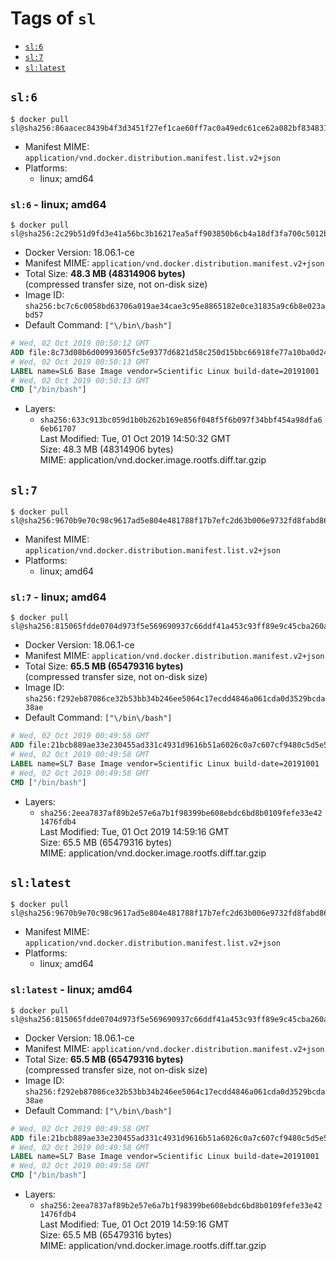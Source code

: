 <!-- THIS FILE IS GENERATED VIA './update-remote.sh' -->

# Tags of `sl`

-	[`sl:6`](#sl6)
-	[`sl:7`](#sl7)
-	[`sl:latest`](#sllatest)

## `sl:6`

```console
$ docker pull sl@sha256:86aacec8439b4f3d3451f27ef1cae60ff7ac0a49edc61ce62a082bf83483107f
```

-	Manifest MIME: `application/vnd.docker.distribution.manifest.list.v2+json`
-	Platforms:
	-	linux; amd64

### `sl:6` - linux; amd64

```console
$ docker pull sl@sha256:2c29b51d9fd3e41a56bc3b16217ea5aff903850b6cb4a18df3fa700c5012b0fb
```

-	Docker Version: 18.06.1-ce
-	Manifest MIME: `application/vnd.docker.distribution.manifest.v2+json`
-	Total Size: **48.3 MB (48314906 bytes)**  
	(compressed transfer size, not on-disk size)
-	Image ID: `sha256:bc7c6c0058bd63706a019ae34cae3c95e8865182e0ce31835a9c6b8e023abd57`
-	Default Command: `["\/bin\/bash"]`

```dockerfile
# Wed, 02 Oct 2019 00:50:12 GMT
ADD file:8c73d08b6d00993605fc5e9377d6821d58c250d15bbc66918fe77a10ba0d249f in / 
# Wed, 02 Oct 2019 00:50:13 GMT
LABEL name=SL6 Base Image vendor=Scientific Linux build-date=20191001
# Wed, 02 Oct 2019 00:50:13 GMT
CMD ["/bin/bash"]
```

-	Layers:
	-	`sha256:633c913bc059d1b0b262b169e856f048f5f6b097f34bbf454a98dfa66eb61707`  
		Last Modified: Tue, 01 Oct 2019 14:50:32 GMT  
		Size: 48.3 MB (48314906 bytes)  
		MIME: application/vnd.docker.image.rootfs.diff.tar.gzip

## `sl:7`

```console
$ docker pull sl@sha256:9670b9e70c98c9617ad5e804e481788f17b7efc2d63b006e9732fd8fabd866e3
```

-	Manifest MIME: `application/vnd.docker.distribution.manifest.list.v2+json`
-	Platforms:
	-	linux; amd64

### `sl:7` - linux; amd64

```console
$ docker pull sl@sha256:815065fdde0704d973f5e569690937c66ddf41a453c93ff89e9c45cba260af62
```

-	Docker Version: 18.06.1-ce
-	Manifest MIME: `application/vnd.docker.distribution.manifest.v2+json`
-	Total Size: **65.5 MB (65479316 bytes)**  
	(compressed transfer size, not on-disk size)
-	Image ID: `sha256:f292eb87086ce32b53bb34b246ee5064c17ecdd4846a061cda0d3529bcda38ae`
-	Default Command: `["\/bin\/bash"]`

```dockerfile
# Wed, 02 Oct 2019 00:49:58 GMT
ADD file:21bcb889ae33e230455ad331c4931d9616b51a6026c0a7c607cf9480c5d5e594 in / 
# Wed, 02 Oct 2019 00:49:58 GMT
LABEL name=SL7 Base Image vendor=Scientific Linux build-date=20191001
# Wed, 02 Oct 2019 00:49:58 GMT
CMD ["/bin/bash"]
```

-	Layers:
	-	`sha256:2eea7837af89b2e57e6a7b1f98399be608ebdc6bd8b0109fefe33e421476fdb4`  
		Last Modified: Tue, 01 Oct 2019 14:59:16 GMT  
		Size: 65.5 MB (65479316 bytes)  
		MIME: application/vnd.docker.image.rootfs.diff.tar.gzip

## `sl:latest`

```console
$ docker pull sl@sha256:9670b9e70c98c9617ad5e804e481788f17b7efc2d63b006e9732fd8fabd866e3
```

-	Manifest MIME: `application/vnd.docker.distribution.manifest.list.v2+json`
-	Platforms:
	-	linux; amd64

### `sl:latest` - linux; amd64

```console
$ docker pull sl@sha256:815065fdde0704d973f5e569690937c66ddf41a453c93ff89e9c45cba260af62
```

-	Docker Version: 18.06.1-ce
-	Manifest MIME: `application/vnd.docker.distribution.manifest.v2+json`
-	Total Size: **65.5 MB (65479316 bytes)**  
	(compressed transfer size, not on-disk size)
-	Image ID: `sha256:f292eb87086ce32b53bb34b246ee5064c17ecdd4846a061cda0d3529bcda38ae`
-	Default Command: `["\/bin\/bash"]`

```dockerfile
# Wed, 02 Oct 2019 00:49:58 GMT
ADD file:21bcb889ae33e230455ad331c4931d9616b51a6026c0a7c607cf9480c5d5e594 in / 
# Wed, 02 Oct 2019 00:49:58 GMT
LABEL name=SL7 Base Image vendor=Scientific Linux build-date=20191001
# Wed, 02 Oct 2019 00:49:58 GMT
CMD ["/bin/bash"]
```

-	Layers:
	-	`sha256:2eea7837af89b2e57e6a7b1f98399be608ebdc6bd8b0109fefe33e421476fdb4`  
		Last Modified: Tue, 01 Oct 2019 14:59:16 GMT  
		Size: 65.5 MB (65479316 bytes)  
		MIME: application/vnd.docker.image.rootfs.diff.tar.gzip
